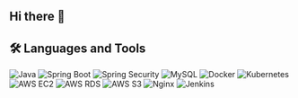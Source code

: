 ## Hi there 👋

## 🛠 Languages and Tools
![Java](https://img.shields.io/badge/Java-007396?style=flat-square&logo=java&logoColor=white) ![Spring Boot](https://img.shields.io/badge/Spring_Boot-6DB33F?style=flat-square&logo=spring-boot) ![Spring Security](https://img.shields.io/badge/Spring_Security-6DB33F?style=flat-square&logo=spring-security)
![MySQL](https://img.shields.io/badge/MySQL-4479A1?style=flat-square&logo=mysql&logoColor=white)
![Docker](https://img.shields.io/badge/Docker-2496ED?style=flat-square&logo=docker&logoColor=white) ![Kubernetes](https://img.shields.io/badge/Kubernetes-326CE5?style=flat-square&logo=kubernetes&logoColor=white)
![AWS EC2](https://img.shields.io/badge/AWS_EC2-FF9900?style=flat-square&logo=amazonec2&logoColor=white) ![AWS RDS](https://img.shields.io/badge/AWS_RDS-527FFF?style=flat-square&logo=amazonrds&logoColor=white) ![AWS S3](https://img.shields.io/badge/AWS_S3-569A31?style=flat-square&logo=amazons3&logoColor=white)
![Nginx](https://img.shields.io/badge/Nginx-009639?style=flat-square&logo=nginx&logoColor=white) ![Jenkins](https://img.shields.io/badge/Jenkins-D24939?style=flat-square&logo=jenkins&logoColor=white)



<!--
**minseoky/minseoky** is a ✨ _special_ ✨ repository because its `README.md` (this file) appears on your GitHub profile.

Here are some ideas to get you started:

- 🔭 I’m currently working on ...
- 🌱 I’m currently learning ...
- 👯 I’m looking to collaborate on ...
- 🤔 I’m looking for help with ...
- 💬 Ask me about ...
- 📫 How to reach me: ...
- 😄 Pronouns: ...
- ⚡ Fun fact: ...
-->
